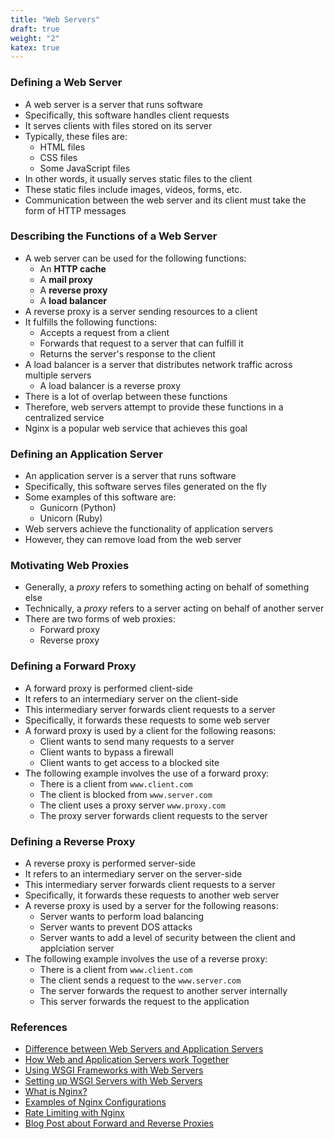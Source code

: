 ```yaml
---
title: "Web Servers"
draft: true
weight: "2"
katex: true
---
```


### Defining a Web Server
- A web server is a server that runs software
- Specifically, this software handles client requests
- It serves clients with files stored on its server
- Typically, these files are:
	- HTML files
	- CSS files
	- Some JavaScript files
- In other words, it usually serves static files to the client
- These static files include images, videos, forms, etc.
- Communication between the web server and its client must take the form of HTTP messages

### Describing the Functions of a Web Server
- A web server can be used for the following functions:
	- An **HTTP cache**
	- A **mail proxy**
	- A **reverse proxy**
	- A **load balancer**
- A reverse proxy is a server sending resources to a client
- It fulfills the following functions:
	- Accepts a request from a client
	- Forwards that request to a server that can fulfill it
	- Returns the server's response to the client
- A load balancer is a server that distributes network traffic across multiple servers
	- A load balancer is a reverse proxy
- There is a lot of overlap between these functions
- Therefore, web servers attempt to provide these functions in a centralized service
- Nginx is a popular web service that achieves this goal

### Defining an Application Server
- An application server is a server that runs software
- Specifically, this software serves files generated on the fly
- Some examples of this software are:
	- Gunicorn (Python)
	- Unicorn (Ruby)
- Web servers achieve the functionality of application servers
- However, they can remove load from the web server

### Motivating Web Proxies
- Generally, a *proxy* refers to something acting on behalf of something else
- Technically, a *proxy* refers to a server acting on behalf of another server
- There are two forms of web proxies:
	- Forward proxy
	- Reverse proxy

### Defining a Forward Proxy
- A forward proxy is performed client-side
- It refers to an intermediary server on the client-side
- This intermediary server forwards client requests to a server
- Specifically, it forwards these requests to some web server
- A forward proxy is used by a client for the following reasons:
	- Client wants to send many requests to a server
	- Client wants to bypass a firewall
	- Client wants to get access to a blocked site
- The following example involves the use of a forward proxy:
	- There is a client from `www.client.com`
	- The client is blocked from `www.server.com`
	- The client uses a proxy server `www.proxy.com`
	- The proxy server forwards client requests to the server

### Defining a Reverse Proxy
- A reverse proxy is performed server-side
- It refers to an intermediary server on the server-side
- This intermediary server forwards client requests to a server
- Specifically, it forwards these requests to another web server
- A reverse proxy is used by a server for the following reasons:
	- Server wants to perform load balancing
	- Server wants to prevent DOS attacks
	- Server wants to add a level of security between the client and applciation server
- The following example involves the use of a reverse proxy:
	- There is a client from `www.client.com`
	- The client sends a request to the `www.server.com`
	- The server forwards the request to another server internally
	- This server forwards the request to the application

### References
- [Difference between Web Servers and Application Servers](https://stackoverflow.com/a/35360821/12777044)
- [How Web and Application Servers work Together](https://www.nginx.com/resources/glossary/application-server-vs-web-server/)
- [Using WSGI Frameworks with Web Servers](https://stackoverflow.com/a/12798019/12777044)
- [Setting up WSGI Servers with Web Servers](https://stackoverflow.com/a/8691337/12777044)
- [What is Nginx?](https://kinsta.com/knowledgebase/what-is-nginx/)
- [Examples of Nginx Configurations](https://www.nginx.com/resources/wiki/start/topics/examples/full/)
- [Rate Limiting with Nginx](https://www.nginx.com/blog/rate-limiting-nginx/)
- [Blog Post about Forward and Reverse Proxies](https://medium.com/@abhishekbhardwaj510/forward-proxy-and-reverse-proxy-128e05e9e43a)
